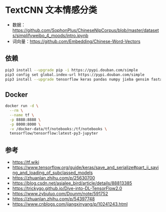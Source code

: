 # TextCNN 文本情感分类

* 数据：https://github.com/SophonPlus/ChineseNlpCorpus/blob/master/datasets/simplifyweibo_4_moods/intro.ipynb
* 词向量：https://github.com/Embedding/Chinese-Word-Vectors

## 依赖

```bash
pip3 install --upgrade pip -i https://pypi.douban.com/simple
pip3 config set global.index-url https://pypi.douban.com/simple
pip3 install --upgrade tensorflow keras pandas numpy jieba gensim fastapi uvicorn
```

## Docker

```bash
docker run -d \
  --rm \
  --name tf \
  -p 8888:8888 \
  -p 8000:8000 \
  -v /docker-data/tf/notebooks:/tf/notebooks \
  tensorflow/tensorflow:latest-py3-jupyter
```

## 参考

* https://tf.wiki
* https://www.tensorflow.org/guide/keras/save_and_serialize#part_ii_saving_and_loading_of_subclassed_models
* https://zhuanlan.zhihu.com/p/25630700
* https://blog.csdn.net/asialee_bird/article/details/88813385
* https://trickygo.github.io/Dive-into-DL-TensorFlow2.0
* https://www.zybuluo.com/Dounm/note/591752
* https://zhuanlan.zhihu.com/p/54397748
* https://www.cnblogs.com/jiangxinyang/p/10241243.html
